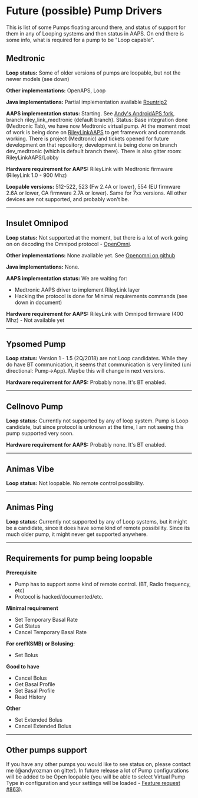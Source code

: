 # Future (possible) Pump Drivers

This is list of some Pumps floating around there, and status of support for them in any of Looping systems and then status in AAPS. On end there is some info, what is required for a pump to be "Loop capable".

## Medtronic

**Loop status:** Some of older versions of pumps are loopable, but not the newer models (see down)

**Other implementations:** OpenAPS, Loop

**Java implementations:**  Partial implementation available [Rountrip2](https://github.com/TC2013/Roundtrip2)

**AAPS implementation status:** Starting. See [Andy's AndroidAPS fork](https://github.com/andyrozman/AndroidAPS), branch riley_link_medtronic (default branch). Status: Base integration done (Medtronic Tab), we have now Medtronic virtual pump. At the moment most of work is being done on [RileyLinkAAPS](https://github.com/andyrozman/RileyLinkAAPS) to get framework and commands working. There is project (Medtronic) and tickets opened for future development on that repository, development is being done on branch dev_medtronic (which is default branch there). There is also gitter room: RileyLinkAAPS/Lobby

**Hardware requirement for AAPS:** RileyLink with Medtronic firmware (RileyLink 1.0 - 900 Mhz)

**Loopable versions:** 512-522, 523 (Fw 2.4A or lower), 554 (EU firmware 2.6A or lower, CA firmware 2.7A or lower). Same for 7xx versions. All other devices are not supported, and probably won't be.


***


## Insulet Omnipod

**Loop status:** Not supported at the moment, but there is a lot of work going on on decoding the Omnipod protocol - [OpenOmni](http://www.openomni.org/).

**Other implementations:** None available yet. See [Openomni on github](https://github.com/openaps/openomni)

**Java implementations:**  None. 

**AAPS implementation status:** We are waiting for:
- Medtronic AAPS driver to implement RileyLink layer
- Hacking the protocol is done for Minimal requirements commands (see down in document)

**Hardware requirement for AAPS:** RileyLink with Omnipod firmware (400 Mhz) - Not available yet


***


## Ypsomed Pump

**Loop status:** Version 1 - 1.5 (2Q/2018) are not Loop candidates. While they do have BT communication, it seems that communication is very limited (uni directional: Pump->App). Maybe this will change in next versions.

**Hardware requirement for AAPS:** Probably none. It's BT enabled.

***


## Cellnovo Pump

**Loop status:** Currently not supported by any of loop system. Pump is Loop candidate, but since protocol is unknown at the time, I am not seeing this pump supported very soon. 

**Hardware requirement for AAPS:** Probably none. It's BT enabled.

***


## Animas Vibe

**Loop status:** Not loopable. No remote control possibility. 



***


## Animas Ping

**Loop status:** Currently not supported by any of Loop systems, but it might be a candidate, since it does have some kind of remote possibility. Since its much older pump, it might never get supported anywhere.


***


## Requirements for pump being loopable

**Prerequisite** 
- Pump has to support some kind of remote control. (BT, Radio frequency, etc)
- Protocol is hacked/documented/etc.

**Minimal requirement** 
- Set Temporary Basal Rate
- Get Status
- Cancel Temporary Basal Rate

**For oref1(SMB) or Bolusing:**
- Set Bolus

**Good to have**
- Cancel Bolus
- Get Basal Profile
- Set Basal Profile
- Read History 

**Other**
- Set Extended Bolus
- Cancel Extended Bolus


***


## Other pumps support

If you have any other pumps you would like to see status on, please contact me (@andyrozman on gitter). In future release a lot of Pump configurations will be added to be Open loopable (you will be able to select Virtual Pump Type in configuration and your settings will be loaded - [Feature request #863](https://github.com/MilosKozak/AndroidAPS/issues/863)).
